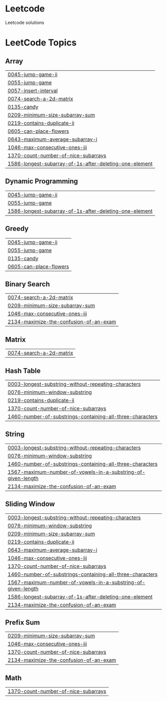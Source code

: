 # Leetcode
Leetcode solutions

<!---LeetCode Topics Start-->
# LeetCode Topics
## Array
|  |
| ------- |
| [0045-jump-game-ii](https://github.com/AVI10V/Leetcode/tree/master/0045-jump-game-ii) |
| [0055-jump-game](https://github.com/AVI10V/Leetcode/tree/master/0055-jump-game) |
| [0057-insert-interval](https://github.com/AVI10V/Leetcode/tree/master/0057-insert-interval) |
| [0074-search-a-2d-matrix](https://github.com/AVI10V/Leetcode/tree/master/0074-search-a-2d-matrix) |
| [0135-candy](https://github.com/AVI10V/Leetcode/tree/master/0135-candy) |
| [0209-minimum-size-subarray-sum](https://github.com/AVI10V/Leetcode/tree/master/0209-minimum-size-subarray-sum) |
| [0219-contains-duplicate-ii](https://github.com/AVI10V/Leetcode/tree/master/0219-contains-duplicate-ii) |
| [0605-can-place-flowers](https://github.com/AVI10V/Leetcode/tree/master/0605-can-place-flowers) |
| [0643-maximum-average-subarray-i](https://github.com/AVI10V/Leetcode/tree/master/0643-maximum-average-subarray-i) |
| [1046-max-consecutive-ones-iii](https://github.com/AVI10V/Leetcode/tree/master/1046-max-consecutive-ones-iii) |
| [1370-count-number-of-nice-subarrays](https://github.com/AVI10V/Leetcode/tree/master/1370-count-number-of-nice-subarrays) |
| [1586-longest-subarray-of-1s-after-deleting-one-element](https://github.com/AVI10V/Leetcode/tree/master/1586-longest-subarray-of-1s-after-deleting-one-element) |
## Dynamic Programming
|  |
| ------- |
| [0045-jump-game-ii](https://github.com/AVI10V/Leetcode/tree/master/0045-jump-game-ii) |
| [0055-jump-game](https://github.com/AVI10V/Leetcode/tree/master/0055-jump-game) |
| [1586-longest-subarray-of-1s-after-deleting-one-element](https://github.com/AVI10V/Leetcode/tree/master/1586-longest-subarray-of-1s-after-deleting-one-element) |
## Greedy
|  |
| ------- |
| [0045-jump-game-ii](https://github.com/AVI10V/Leetcode/tree/master/0045-jump-game-ii) |
| [0055-jump-game](https://github.com/AVI10V/Leetcode/tree/master/0055-jump-game) |
| [0135-candy](https://github.com/AVI10V/Leetcode/tree/master/0135-candy) |
| [0605-can-place-flowers](https://github.com/AVI10V/Leetcode/tree/master/0605-can-place-flowers) |
## Binary Search
|  |
| ------- |
| [0074-search-a-2d-matrix](https://github.com/AVI10V/Leetcode/tree/master/0074-search-a-2d-matrix) |
| [0209-minimum-size-subarray-sum](https://github.com/AVI10V/Leetcode/tree/master/0209-minimum-size-subarray-sum) |
| [1046-max-consecutive-ones-iii](https://github.com/AVI10V/Leetcode/tree/master/1046-max-consecutive-ones-iii) |
| [2134-maximize-the-confusion-of-an-exam](https://github.com/AVI10V/Leetcode/tree/master/2134-maximize-the-confusion-of-an-exam) |
## Matrix
|  |
| ------- |
| [0074-search-a-2d-matrix](https://github.com/AVI10V/Leetcode/tree/master/0074-search-a-2d-matrix) |
## Hash Table
|  |
| ------- |
| [0003-longest-substring-without-repeating-characters](https://github.com/AVI10V/Leetcode/tree/master/0003-longest-substring-without-repeating-characters) |
| [0076-minimum-window-substring](https://github.com/AVI10V/Leetcode/tree/master/0076-minimum-window-substring) |
| [0219-contains-duplicate-ii](https://github.com/AVI10V/Leetcode/tree/master/0219-contains-duplicate-ii) |
| [1370-count-number-of-nice-subarrays](https://github.com/AVI10V/Leetcode/tree/master/1370-count-number-of-nice-subarrays) |
| [1460-number-of-substrings-containing-all-three-characters](https://github.com/AVI10V/Leetcode/tree/master/1460-number-of-substrings-containing-all-three-characters) |
## String
|  |
| ------- |
| [0003-longest-substring-without-repeating-characters](https://github.com/AVI10V/Leetcode/tree/master/0003-longest-substring-without-repeating-characters) |
| [0076-minimum-window-substring](https://github.com/AVI10V/Leetcode/tree/master/0076-minimum-window-substring) |
| [1460-number-of-substrings-containing-all-three-characters](https://github.com/AVI10V/Leetcode/tree/master/1460-number-of-substrings-containing-all-three-characters) |
| [1567-maximum-number-of-vowels-in-a-substring-of-given-length](https://github.com/AVI10V/Leetcode/tree/master/1567-maximum-number-of-vowels-in-a-substring-of-given-length) |
| [2134-maximize-the-confusion-of-an-exam](https://github.com/AVI10V/Leetcode/tree/master/2134-maximize-the-confusion-of-an-exam) |
## Sliding Window
|  |
| ------- |
| [0003-longest-substring-without-repeating-characters](https://github.com/AVI10V/Leetcode/tree/master/0003-longest-substring-without-repeating-characters) |
| [0076-minimum-window-substring](https://github.com/AVI10V/Leetcode/tree/master/0076-minimum-window-substring) |
| [0209-minimum-size-subarray-sum](https://github.com/AVI10V/Leetcode/tree/master/0209-minimum-size-subarray-sum) |
| [0219-contains-duplicate-ii](https://github.com/AVI10V/Leetcode/tree/master/0219-contains-duplicate-ii) |
| [0643-maximum-average-subarray-i](https://github.com/AVI10V/Leetcode/tree/master/0643-maximum-average-subarray-i) |
| [1046-max-consecutive-ones-iii](https://github.com/AVI10V/Leetcode/tree/master/1046-max-consecutive-ones-iii) |
| [1370-count-number-of-nice-subarrays](https://github.com/AVI10V/Leetcode/tree/master/1370-count-number-of-nice-subarrays) |
| [1460-number-of-substrings-containing-all-three-characters](https://github.com/AVI10V/Leetcode/tree/master/1460-number-of-substrings-containing-all-three-characters) |
| [1567-maximum-number-of-vowels-in-a-substring-of-given-length](https://github.com/AVI10V/Leetcode/tree/master/1567-maximum-number-of-vowels-in-a-substring-of-given-length) |
| [1586-longest-subarray-of-1s-after-deleting-one-element](https://github.com/AVI10V/Leetcode/tree/master/1586-longest-subarray-of-1s-after-deleting-one-element) |
| [2134-maximize-the-confusion-of-an-exam](https://github.com/AVI10V/Leetcode/tree/master/2134-maximize-the-confusion-of-an-exam) |
## Prefix Sum
|  |
| ------- |
| [0209-minimum-size-subarray-sum](https://github.com/AVI10V/Leetcode/tree/master/0209-minimum-size-subarray-sum) |
| [1046-max-consecutive-ones-iii](https://github.com/AVI10V/Leetcode/tree/master/1046-max-consecutive-ones-iii) |
| [1370-count-number-of-nice-subarrays](https://github.com/AVI10V/Leetcode/tree/master/1370-count-number-of-nice-subarrays) |
| [2134-maximize-the-confusion-of-an-exam](https://github.com/AVI10V/Leetcode/tree/master/2134-maximize-the-confusion-of-an-exam) |
## Math
|  |
| ------- |
| [1370-count-number-of-nice-subarrays](https://github.com/AVI10V/Leetcode/tree/master/1370-count-number-of-nice-subarrays) |
<!---LeetCode Topics End-->